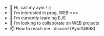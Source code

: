 - 👋 Hi, call my aym ! :)
- 👀 I’m interested in prog, WEB >>>
- 🌱 I’m currently learning  EJS 
- 💞️ I’m looking to collaborate on WEB projects
- 📫 How to reach me : discord (Aym#4868)

<!---
aymericsgnth/aymericsgnth is a ✨ special ✨ repository because its `README.md` (this file) appears on your GitHub profile.
You can click the Preview link to take a look at your changes.
--->
